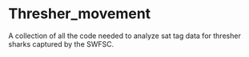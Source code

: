 # Thresher_movement

A collection of all the code needed to analyze sat tag data for thresher sharks captured by the SWFSC.
